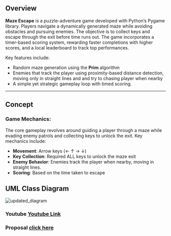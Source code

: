 
## Overview

**Maze Escape** is a puzzle-adventure game developed with Python’s Pygame library. Players navigate a dynamically generated maze while avoiding obstacles and pursuing enemies. The objective is to collect keys and escape through the exit before time runs out. The game incorporates a timer-based scoring system, rewarding faster completions with higher scores, and a local leaderboard to track top performances.

Key features include:
- Random maze generation using the **Prim** algorithm
- Enemies that track the player using proximity-based distance detection, moving only in straight lines and and try to chasing player when nearby
- A simple yet strategic gameplay loop with timed scoring.

---

## Concept

### Game Mechanics:
The core gameplay revolves around guiding a player through a maze while evading enemy patrols and collecting keys to unlock the exit. Key mechanics include:
- **Movement**: Arrow keys (← ↑ → ↓)
- **Key Collection**: Required ALL keys to unlock the maze exit
- **Enemy Behavior**: Enemies track the player when nearby, moving in straight lines.
- **Scoring**: Based on the time taken to escape

## UML Class Diagram
![updated_diagram](https://github.com/user-attachments/assets/93833de7-b028-46e9-8f05-1a470151fa2b)

### Youtube [Youtube Link](https://youtu.be/dtZ33MDoJm0)

### Proposal [click here](https://drive.google.com/file/d/14OAPQl_q3lcREFTnXoft4Jx_M2Vypjmg/view?usp=sharing)
